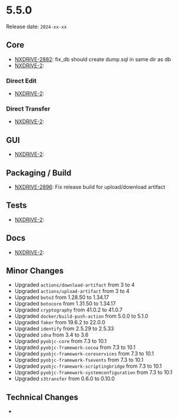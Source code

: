 # 5.5.0

Release date: `2024-xx-xx`

## Core

- [NXDRIVE-2882](https://jira.nuxeo.com/browse/NXDRIVE-2882): fix_db should create dump.sql in same dir as db
- [NXDRIVE-2](https://jira.nuxeo.com/browse/NXDRIVE-2):

### Direct Edit

- [NXDRIVE-2](https://jira.nuxeo.com/browse/NXDRIVE-2):

### Direct Transfer

- [NXDRIVE-2](https://jira.nuxeo.com/browse/NXDRIVE-2):

## GUI

- [NXDRIVE-2](https://jira.nuxeo.com/browse/NXDRIVE-2):

## Packaging / Build

- [NXDRIVE-2896](https://jira.nuxeo.com/browse/NXDRIVE-2896): Fix release build for upload/download artifact

## Tests

- [NXDRIVE-2](https://jira.nuxeo.com/browse/NXDRIVE-2):

## Docs

- [NXDRIVE-2](https://jira.nuxeo.com/browse/NXDRIVE-2):

## Minor Changes

- Upgraded `actions/download-artifact` from 3 to 4
- Upgraded `actions/upload-artifact` from 3 to 4
- Upgraded `boto3` from 1.28.50 to 1.34.17
- Upgraded `botocore` from 1.31.50 to 1.34.17
- Upgraded `cryptography` from 41.0.2 to 41.0.7
- Upgraded `docker/build-push-action` from 5.0.0 to 5.1.0
- Upgraded `faker` from 19.6.2 to 22.0.0
- Upgraded `identify` from 2.5.29 to 2.5.33
- Upgraded `idna` from 3.4 to 3.6
- Upgraded `pyobjc-core` from 7.3 to 10.1
- Upgraded `pyobjc-framework-cocoa` from 7.3 to 10.1
- Upgraded `pyobjc-framework-coreservices` from 7.3 to 10.1
- Upgraded `pyobjc-framework-fsevents` from 7.3 to 10.1
- Upgraded `pyobjc-framework-scriptingbridge` from 7.3 to 10.1
- Upgraded `pyobjc-framework-systemconfiguration` from 7.3 to 10.1
- Upgraded `s3transfer` from 0.6.0 to 0.10.0

## Technical Changes

-

